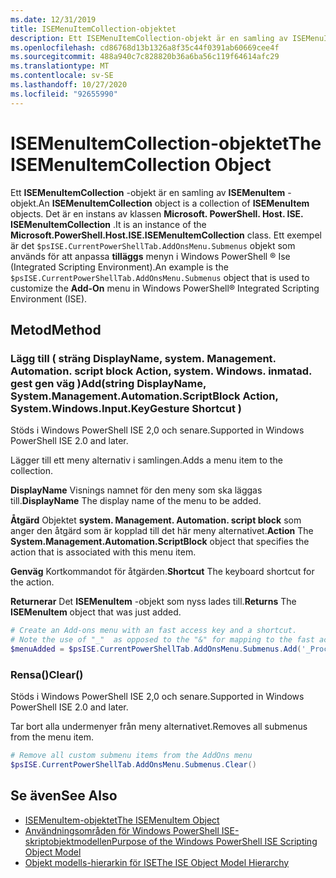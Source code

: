 ```yaml
---
ms.date: 12/31/2019
title: ISEMenuItemCollection-objektet
description: Ett ISEMenuItemCollection-objekt är en samling av ISEMenuItem-objekt.
ms.openlocfilehash: cd86768d13b1326a8f35c44f0391ab60669cee4f
ms.sourcegitcommit: 488a940c7c828820b36a6ba56c119f64614afc29
ms.translationtype: MT
ms.contentlocale: sv-SE
ms.lasthandoff: 10/27/2020
ms.locfileid: "92655990"
---
```

# <a name="the-isemenuitemcollection-object"></a><span data-ttu-id="bfb27-103">ISEMenuItemCollection-objektet</span><span class="sxs-lookup"><span data-stu-id="bfb27-103">The ISEMenuItemCollection Object</span></span>

<span data-ttu-id="bfb27-104">Ett **ISEMenuItemCollection** -objekt är en samling av **ISEMenuItem** -objekt.</span><span class="sxs-lookup"><span data-stu-id="bfb27-104">An **ISEMenuItemCollection** object is a collection of **ISEMenuItem** objects.</span></span> <span data-ttu-id="bfb27-105">Det är en instans av klassen **Microsoft. PowerShell. Host. ISE. ISEMenuItemCollection** .</span><span class="sxs-lookup"><span data-stu-id="bfb27-105">It is an instance of the **Microsoft.PowerShell.Host.ISE.ISEMenuItemCollection** class.</span></span> <span data-ttu-id="bfb27-106">Ett exempel är det `$psISE.CurrentPowerShellTab.AddOnsMenu.Submenus` objekt som används för att anpassa **tilläggs** menyn i Windows PowerShell &reg; Ise (Integrated Scripting Environment).</span><span class="sxs-lookup"><span data-stu-id="bfb27-106">An example is the `$psISE.CurrentPowerShellTab.AddOnsMenu.Submenus` object that is used to customize the **Add-On** menu in Windows PowerShell&reg; Integrated Scripting Environment (ISE).</span></span>

## <a name="method"></a><span data-ttu-id="bfb27-107">Metod</span><span class="sxs-lookup"><span data-stu-id="bfb27-107">Method</span></span>

### <a name="addstring-displayname-systemmanagementautomationscriptblock-action-systemwindowsinputkeygesture-shortcut-"></a><span data-ttu-id="bfb27-108">Lägg till \( sträng DisplayName, system. Management. Automation. script block Action, system. Windows. inmatad. gest gen väg \)</span><span class="sxs-lookup"><span data-stu-id="bfb27-108">Add\(string DisplayName, System.Management.Automation.ScriptBlock Action, System.Windows.Input.KeyGesture Shortcut \)</span></span>

<span data-ttu-id="bfb27-109">Stöds i Windows PowerShell ISE 2,0 och senare.</span><span class="sxs-lookup"><span data-stu-id="bfb27-109">Supported in Windows PowerShell ISE 2.0 and later.</span></span>

<span data-ttu-id="bfb27-110">Lägger till ett meny alternativ i samlingen.</span><span class="sxs-lookup"><span data-stu-id="bfb27-110">Adds a menu item to the collection.</span></span>

<span data-ttu-id="bfb27-111">**DisplayName** Visnings namnet för den meny som ska läggas till.</span><span class="sxs-lookup"><span data-stu-id="bfb27-111">**DisplayName** The display name of the menu to be added.</span></span>

<span data-ttu-id="bfb27-112">**Åtgärd** Objektet **system. Management. Automation. script block** som anger den åtgärd som är kopplad till det här meny alternativet.</span><span class="sxs-lookup"><span data-stu-id="bfb27-112">**Action** The **System.Management.Automation.ScriptBlock** object that specifies the action that is associated with this menu item.</span></span>

<span data-ttu-id="bfb27-113">**Genväg** Kortkommandot för åtgärden.</span><span class="sxs-lookup"><span data-stu-id="bfb27-113">**Shortcut** The keyboard shortcut for the action.</span></span>

<span data-ttu-id="bfb27-114">**Returnerar** Det **ISEMenuItem** -objekt som nyss lades till.</span><span class="sxs-lookup"><span data-stu-id="bfb27-114">**Returns** The **ISEMenuItem** object that was just added.</span></span>

```powershell
# Create an Add-ons menu with an fast access key and a shortcut.
# Note the use of "_"  as opposed to the "&" for mapping to the fast access key letter for the menu item.
$menuAdded = $psISE.CurrentPowerShellTab.AddOnsMenu.Submenus.Add('_Process', {Get-Process}, 'Alt+P')
```

### <a name="clear"></a><span data-ttu-id="bfb27-115">Rensa\(\)</span><span class="sxs-lookup"><span data-stu-id="bfb27-115">Clear\(\)</span></span>

<span data-ttu-id="bfb27-116">Stöds i Windows PowerShell ISE 2,0 och senare.</span><span class="sxs-lookup"><span data-stu-id="bfb27-116">Supported in Windows PowerShell ISE 2.0 and later.</span></span>

<span data-ttu-id="bfb27-117">Tar bort alla undermenyer från meny alternativet.</span><span class="sxs-lookup"><span data-stu-id="bfb27-117">Removes all submenus from the menu item.</span></span>

```powershell
# Remove all custom submenu items from the AddOns menu
$psISE.CurrentPowerShellTab.AddOnsMenu.Submenus.Clear()
```

## <a name="see-also"></a><span data-ttu-id="bfb27-118">Se även</span><span class="sxs-lookup"><span data-stu-id="bfb27-118">See Also</span></span>

- [<span data-ttu-id="bfb27-119">ISEMenuItem-objektet</span><span class="sxs-lookup"><span data-stu-id="bfb27-119">The ISEMenuItem Object</span></span>](The-ISEMenuItem-Object.md)
- [<span data-ttu-id="bfb27-120">Användningsområden för Windows PowerShell ISE-skriptobjektmodellen</span><span class="sxs-lookup"><span data-stu-id="bfb27-120">Purpose of the Windows PowerShell ISE Scripting Object Model</span></span>](Purpose-of-the-Windows-PowerShell-ISE-Scripting-Object-Model.md)
- [<span data-ttu-id="bfb27-121">Objekt modells-hierarkin för ISE</span><span class="sxs-lookup"><span data-stu-id="bfb27-121">The ISE Object Model Hierarchy</span></span>](The-ISE-Object-Model-Hierarchy.md)
